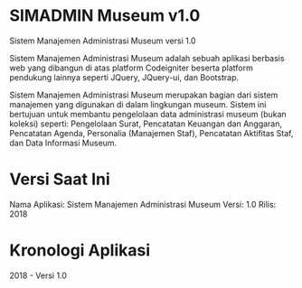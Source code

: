 # SIMADMIN Museum v1.0
Sistem Manajemen Administrasi Museum versi 1.0

Sistem Manajemen Administrasi Museum adalah sebuah aplikasi berbasis web yang dibangun di atas platform Codeigniter beserta platform pendukung lainnya seperti JQuery, JQuery-ui, dan Bootstrap.

Sistem Manajemen Administrasi Museum merupakan bagian dari sistem manajemen yang digunakan di dalam lingkungan museum. Sistem ini bertujuan untuk membantu pengelolaan data administrasi museum (bukan koleksi) seperti: Pengelolaan Surat, Pencatatan Keuangan dan Anggaran, Pencatatan Agenda, Personalia (Manajemen Staf), Pencatatan Aktifitas Staf, dan Data Informasi Museum.

# Versi Saat Ini

Nama Aplikasi: Sistem Manajemen Administrasi Museum
Versi: 1.0
Rilis: 2018

# Kronologi Aplikasi

2018 - Versi 1.0
